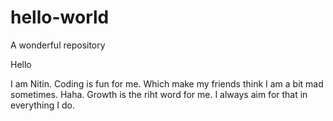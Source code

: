 # hello-world
A wonderful repository 

Hello

I am Nitin. Coding is fun for me. Which make my friends think I am a bit mad sometimes. Haha.
Growth is the riht word for me. I always aim for that in everything I do.
